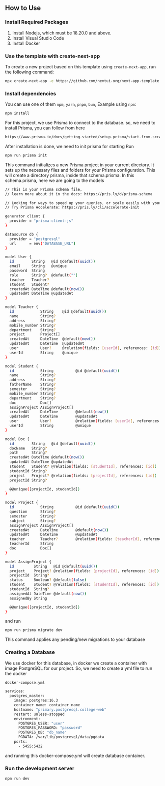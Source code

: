 ## How to Use

### Install Required Packages
1. Install Nodejs, which must be 18.20.0 and above.
2. Install Visual Studio Code
3. Install Docker

### Use the template with create-next-app

To create a new project based on this template using `create-next-app`, run the following command:

```bash
npx create-next-app -e https://github.com/nextui-org/next-app-template
```

### Install dependencies

You can use one of them `npm`, `yarn`, `pnpm`, `bun`, Example using `npm`:

```bash
npm install
```


For this project, we use Prisma to connect to the database. so, we need to install Prisma, you can follow from here
```bash
https://www.prisma.io/docs/getting-started/setup-prisma/start-from-scratch/relational-databases/install-prisma-client-typescript-postgresql
```
After installation is done, we need to init prisma for starting
Run
```bash
npm run prisma init
```
This command initializes a new Prisma project in your current directory. It sets up the necessary files and folders for your Prisma configuration. This will create a directory prisma, inside that schema.prisma. In this schema.prisma, here we are going to the models
```bash
// This is your Prisma schema file,
// learn more about it in the docs: https://pris.ly/d/prisma-schema

// Looking for ways to speed up your queries, or scale easily with your serverless or edge functions?
// Try Prisma Accelerate: https://pris.ly/cli/accelerate-init

generator client {
  provider = "prisma-client-js"
}

datasource db {
  provider = "postgresql"
  url      = env("DATABASE_URL")
}

model User {
  id        String   @id @default(uuid())
  email     String   @unique
  password  String
  role      String?  @default("")
  teacher   Teacher?
  student   Student?
  createdAt DateTime @default(now())
  updatedAt DateTime @updatedAt
}

model Teacher {
  id            String    @id @default(uuid())
  name          String?
  address       String?
  mobile_number String?
  department    String?
  project       Project[]
  createdAt     DateTime  @default(now())
  updatedAt     DateTime  @updatedAt
  user          User?     @relation(fields: [userId], references: [id])
  userId        String    @unique
}

model Student {
  id            String          @id @default(uuid())
  name          String?
  address       String?
  fatherName    String?
  semester      String?
  mobile_number String?
  department    String?
  doc           Doc[]
  assignProject AssignProject[]
  createdAt     DateTime        @default(now())
  updatedAt     DateTime        @updatedAt
  user          User?           @relation(fields: [userId], references: [id])
  userId        String          @unique
}

model Doc {
  id        String   @id @default(uuid())
  docName   String?
  path      String?
  createdAt DateTime @default(now())
  updatedAt DateTime @updatedAt
  student   Student? @relation(fields: [studentId], references: [id])
  studentId String?
  project   Project? @relation(fields: [projectId], references: [id])
  projectId String?

  @@unique([projectId, studentId])
}

model Project {
  id            String          @id @default(uuid())
  question      String?
  semester      String?
  subject       String?
  assignProject AssignProject[]
  createdAt     DateTime        @default(now())
  updatedAt     DateTime        @updatedAt
  teacher       Teacher?        @relation(fields: [teacherId], references: [id])
  teacherId     String
  doc           Doc[]
}

model AssignProject {
  id         String   @id @default(uuid())
  project    Project? @relation(fields: [projectId], references: [id])
  projectId  String?
  status     Boolean? @default(false)
  student    Student? @relation(fields: [studentId], references: [id])
  studentId  String?
  assignedAt DateTime @default(now())
  assignedBy String

  @@unique([projectId, studentId])
}
```

and run
```bash
npm run prisma migrate dev
```
This command applies any pending/new migrations to your database

### Creating a Database
We use docker for this database, in docker we create a container with image PostgreSQL for our project. So, we need to create a yml file
to run the docker
```bash
docker-compose.yml
```
```bash
services:
  postgres_master:
    image: postgres:16.3
    container_name: container_name
    hostname: "primary.postgresql.college-web"
    restart: unless-stopped
    environment:
      POSTGRES_USER: "user"
      POSTGRES_PASSWORD: "password"
      POSTGRES_DB: "db_name"
      PGDATA: /var/lib/postgresql/data/pgdata
    ports:
      - 5455:5432
```
and running this docker-compose.yml will create database container.

### Run the development server

```bash
npm run dev
```
